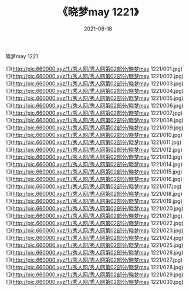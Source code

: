 ﻿---
layout: post
title:  《晓梦may 1221》
date:   2021-06-18
img: http://pic.660000.xyz/1:/秀人网/秀人网第02部分/晓梦may 1221/000.jpg
categories: [美女, 清纯, 唯美]
---

晓梦may 1221

  ![](http://pic.660000.xyz/1:/秀人网/秀人网第02部分/晓梦may 1221/001.jpg) <br> ![](http://pic.660000.xyz/1:/秀人网/秀人网第02部分/晓梦may 1221/002.jpg) <br> ![](http://pic.660000.xyz/1:/秀人网/秀人网第02部分/晓梦may 1221/003.jpg) <br> ![](http://pic.660000.xyz/1:/秀人网/秀人网第02部分/晓梦may 1221/004.jpg) <br> ![](http://pic.660000.xyz/1:/秀人网/秀人网第02部分/晓梦may 1221/005.jpg) <br> ![](http://pic.660000.xyz/1:/秀人网/秀人网第02部分/晓梦may 1221/006.jpg) <br> ![](http://pic.660000.xyz/1:/秀人网/秀人网第02部分/晓梦may 1221/007.jpg) <br> ![](http://pic.660000.xyz/1:/秀人网/秀人网第02部分/晓梦may 1221/008.jpg) <br> ![](http://pic.660000.xyz/1:/秀人网/秀人网第02部分/晓梦may 1221/009.jpg) <br> ![](http://pic.660000.xyz/1:/秀人网/秀人网第02部分/晓梦may 1221/010.jpg) <br> ![](http://pic.660000.xyz/1:/秀人网/秀人网第02部分/晓梦may 1221/011.jpg) <br> ![](http://pic.660000.xyz/1:/秀人网/秀人网第02部分/晓梦may 1221/012.jpg) <br> ![](http://pic.660000.xyz/1:/秀人网/秀人网第02部分/晓梦may 1221/013.jpg) <br> ![](http://pic.660000.xyz/1:/秀人网/秀人网第02部分/晓梦may 1221/014.jpg) <br> ![](http://pic.660000.xyz/1:/秀人网/秀人网第02部分/晓梦may 1221/015.jpg) <br> ![](http://pic.660000.xyz/1:/秀人网/秀人网第02部分/晓梦may 1221/016.jpg) <br> ![](http://pic.660000.xyz/1:/秀人网/秀人网第02部分/晓梦may 1221/017.jpg) <br> ![](http://pic.660000.xyz/1:/秀人网/秀人网第02部分/晓梦may 1221/018.jpg) <br> ![](http://pic.660000.xyz/1:/秀人网/秀人网第02部分/晓梦may 1221/019.jpg) <br> ![](http://pic.660000.xyz/1:/秀人网/秀人网第02部分/晓梦may 1221/020.jpg) <br> ![](http://pic.660000.xyz/1:/秀人网/秀人网第02部分/晓梦may 1221/021.jpg) <br> ![](http://pic.660000.xyz/1:/秀人网/秀人网第02部分/晓梦may 1221/022.jpg) <br> ![](http://pic.660000.xyz/1:/秀人网/秀人网第02部分/晓梦may 1221/023.jpg) <br> ![](http://pic.660000.xyz/1:/秀人网/秀人网第02部分/晓梦may 1221/024.jpg) <br> ![](http://pic.660000.xyz/1:/秀人网/秀人网第02部分/晓梦may 1221/025.jpg) <br> ![](http://pic.660000.xyz/1:/秀人网/秀人网第02部分/晓梦may 1221/026.jpg) <br> ![](http://pic.660000.xyz/1:/秀人网/秀人网第02部分/晓梦may 1221/027.jpg) <br> ![](http://pic.660000.xyz/1:/秀人网/秀人网第02部分/晓梦may 1221/028.jpg) <br> ![](http://pic.660000.xyz/1:/秀人网/秀人网第02部分/晓梦may 1221/029.jpg) <br> ![](http://pic.660000.xyz/1:/秀人网/秀人网第02部分/晓梦may 1221/030.jpg) <br>